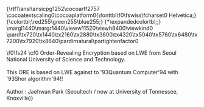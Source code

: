 {\rtf1\ansi\ansicpg1252\cocoartf2757
\cocoatextscaling0\cocoaplatform0{\fonttbl\f0\fswiss\fcharset0 Helvetica;}
{\colortbl;\red255\green255\blue255;}
{\*\expandedcolortbl;;}
\margl1440\margr1440\vieww11520\viewh8400\viewkind0
\pard\tx720\tx1440\tx2160\tx2880\tx3600\tx4320\tx5040\tx5760\tx6480\tx7200\tx7920\tx8640\pardirnatural\partightenfactor0

\f0\fs24 \cf0 Order-Revealing Encryption based on LWE from Seoul National University of Science and Technology.\
\
This ORE is based on LWE against to \'93Quantum Computer\'94 with \'93Shor algorithm\'94!!\
\
Author : Jaehwan Park (Seoultech / now at University of Tennessee, Knoxville)}